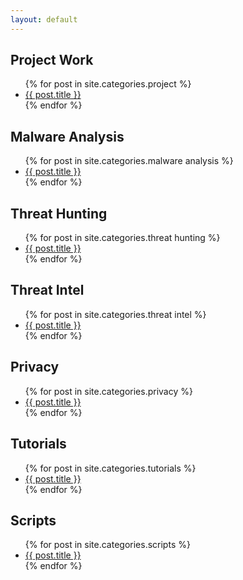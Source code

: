 ```yaml
---
layout: default
---
```


<h2>Project Work</h2>
<ul>
  {% for post in site.categories.project %}
    <li><a href="{{ post.url }}">{{ post.title }}</a></li>
  {% endfor %}
</ul>

<h2>Malware Analysis</h2>
<ul>
  {% for post in site.categories.malware analysis %}
    <li><a href="{{ post.url }}">{{ post.title }}</a></li>
  {% endfor %}
</ul>

<h2>Threat Hunting</h2>
<ul>
  {% for post in site.categories.threat hunting %}
    <li><a href="{{ post.url }}">{{ post.title }}</a></li>
  {% endfor %}
</ul>

<h2>Threat Intel</h2>
<ul>
  {% for post in site.categories.threat intel %}
    <li><a href="{{ post.url }}">{{ post.title }}</a></li>
  {% endfor %}
</ul>

<h2>Privacy</h2>
<ul>
  {% for post in site.categories.privacy %}
    <li><a href="{{ post.url }}">{{ post.title }}</a></li>
  {% endfor %}
</ul>

<h2>Tutorials</h2>
<ul>
  {% for post in site.categories.tutorials %}
    <li><a href="{{ post.url }}">{{ post.title }}</a></li>
  {% endfor %}
</ul>

<h2>Scripts</h2>
<ul>
  {% for post in site.categories.scripts %}
    <li><a href="{{ post.url }}">{{ post.title }}</a></li>
  {% endfor %}
</ul>
